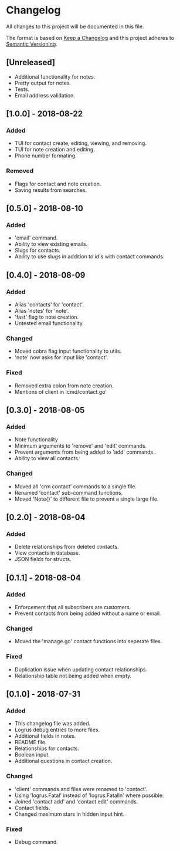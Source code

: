 # Changelog

All changes to this project will be documented in this file.

The format is based on [Keep a Changelog](http://keepachangelog.com/en/1.0.0/) and this project adheres to [Semantic Versioning](http://semver.org/spec/v2.0.0.html).

## [Unreleased]

- Additional functionality for notes.
- Pretty output for notes.
- Tests.
- Email address validation.

## [1.0.0] - 2018-08-22

### Added

- TUI for contact create, editing, viewing, and removing.
- TUI for note creation and editing.
- Phone number formating.

### Removed

- Flags for contact and note creation.
- Saving results from searches.

## [0.5.0] - 2018-08-10

### Added

- 'email' command.
- Ability to view existing emails.
- Slugs for contacts.
- Ability to use slugs in addition to id's with contact commands.

## [0.4.0] - 2018-08-09

### Added

- Alias 'contacts' for 'contact'.
- Alias 'notes' for 'note'.
- 'fast' flag to note creation.
- Untested email functionality.

### Changed

- Moved cobra flag input functionality to utils.
- 'note' now asks for input like 'contact'.

### Fixed

- Removed extra colon from note creation.
- Mentions of client in 'cmd/contact.go'

## [0.3.0] - 2018-08-05

### Added

- Note functionality 
- Minimum arguments to 'remove' and 'edit' commands.
- Prevent arguments from being added to 'add' commands..
- Ability to view all contacts.

### Changed

- Moved all 'crm contact' commands to a single file.
- Renamed 'contact' sub-command functions.
- Moved 'Note{}' to different file to prevent a single large file.

## [0.2.0] - 2018-08-04

### Added

- Delete relationships from deleted contacts.
- View contacts in database.
- JSON fields for structs.

## [0.1.1] - 2018-08-04

### Added

- Enforcement that all subscribers are customers.
- Prevent contacts from being added without a name or email.

### Changed

- Moved the 'manage.go' contact functions into seperate files.

### Fixed

- Duplication issue when updating contact relationships.
- Relationship table not being added when empty.

## [0.1.0] - 2018-07-31

### Added

- This changelog file was added.
- Logrus debug entries to more files.
- Additional fields in notes.
- README file.
- Relationships for contacts.
- Boolean input.
- Additional questions in contact creation.

### Changed

- 'client' commands and files were renamed to 'contact'.
- Using 'logrus.Fatal' instead of 'logrus.Fatalln' where possible.
- Joined 'contact add' and 'contact edit' commands.
- Contact fields.
- Changed maximum stars in hidden input hint.

### Fixed

- Debug command.
